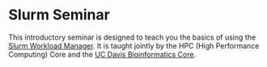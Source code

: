 # Slurm Seminar

This introductory seminar is designed to teach you the basics of using the [Slurm Workload Manager](https://slurm.schedmd.com/overview.html). It is taught jointly by the HPC (High Performance Computing) Core and the [UC Davis Bioinformatics Core](https://bioinformatics.ucdavis.edu).


